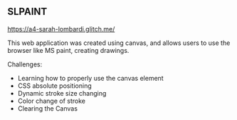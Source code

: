 ## SLPAINT

https://a4-sarah-lombardi.glitch.me/

This web application was created using canvas, and allows users to use the browser like MS paint, creating drawings.

Challenges:
- Learning how to properly use the canvas element
- CSS absolute positioning
- Dynamic stroke size changing
- Color change of stroke
- Clearing the Canvas

